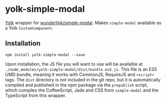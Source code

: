 # yolk-simple-modal

[Yolk](https://github.com/garbles/yolk) wrapper for [wunderlink/simple-modal](https://github.com/wunderlink/simple-modal). Makes `simple-modal` available as a Yolk `CustomComponent`.

## Installation
`npm install yolk-simple-modal --save`

Upon installation, the JS file you will want to use will be available at `./node_modules/yolk-simple-modal/dist/bundle.es5.js`. This file is an ES5 UMD bundle, meaning it works with CommonJS, RequireJS and `<script>` tags. The `dist` directory is not included in the git repo, but it is automatically compiled and published in the npm package via the `prepublish` script, which compiles the CoffeeScript, Jade and CSS from `simple-modal` and the TypeScript from this wrapper.
